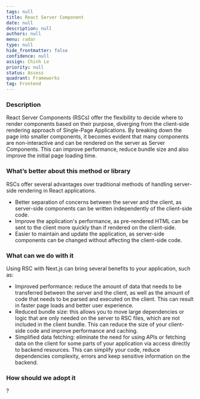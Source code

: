 ```yaml
---
tags: null
title: React Server Component
date: null
description: null
authors: null
menu: radar
type: null
hide_frontmatter: false
confidence: null
assign: Chinh Le
priority: null
status: Assess
quadrant: Frameworks
tag: Frontend
---
```


<!-- table_of_contents b596fd58-9f87-442b-bfaa-20487549c3ef -->

### Description
React Server Components (RSCs) offer the flexibility to decide where to render components based on their purpose, diverging from the client-side rendering approach of Single-Page Applications. By breaking down the page into smaller components, it becomes evident that many components are non-interactive and can be rendered on the server as Server Components. This can improve performance, reduce bundle size and also improve the initial page loading time.

### What’s better about this method or library
RSCs offer several advantages over traditional methods of handling server-side rendering in React applications.

* Better separation of concerns between the server and the client, as server-side components can be written independently of the client-side code.
* Improve the application's performance, as pre-rendered HTML can be sent to the client more quickly than if rendered on the client-side.
* Easier to maintain and update the application, as server-side components can be changed without affecting the client-side code.

### What can we do with it
Using RSC with Next.js can bring several benefits to your application, such as:

* Improved performance: reduce the amount of data that needs to be transferred between the server and the client, as well as the amount of code that needs to be parsed and executed on the client. This can result in faster page loads and better user experience.
* Reduced bundle size: this allows you to move large dependencies or logic that are only needed on the server to RSC files, which are not included in the client bundle. This can reduce the size of your client-side code and improve performance and caching.
* Simplified data fetching: eliminate the need for using APIs or fetching data on the client for some parts of your application via access directly to backend resources. This can simplify your code, reduce dependencies complexity, errors and keep sensitive information on the backend.

### How should we adopt it
?

<!-- child_database d54a8aab-7ff8-4731-a327-9b09a25ff1f4 -->
